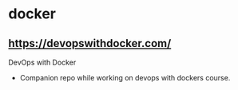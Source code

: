 # docker

https://devopswithdocker.com/
---
DevOps with Docker 

- Companion repo while working on devops with dockers course. 



